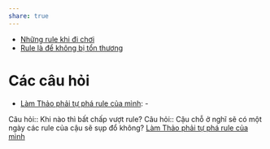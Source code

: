 ```yaml
---
share: true
---
```

- [Những rule khi đi chơi](Nh%E1%BB%AFng%20rule%20khi%20%C4%91i%20ch%C6%A1i.md)
- [Rule là để không bị tổn thương](../../Quan%20%C4%91i%E1%BB%83m,%20th%C3%A1i%20%C4%91%E1%BB%99,%20nguy%C3%AAn%20t%E1%BA%AFc%20s%E1%BB%91ng,%20%C4%91i%E1%BB%81u%20m%C3%ACnh%20th%E1%BA%A5y%20ho%E1%BA%B7c%20c%E1%BA%A3m%20nh%E1%BA%ADn/Rule%20l%C3%A0%20%C4%91%E1%BB%83%20kh%C3%B4ng%20b%E1%BB%8B%20t%E1%BB%95n%20th%C6%B0%C6%A1ng.md)

# Các câu hỏi
- [Làm Thảo phải tự phá rule của mình](../../../3%20K%E1%BA%BF%20ho%E1%BA%A1ch%20h%E1%BB%97%20tr%E1%BB%A3/Gi%E1%BA%A3i%20ph%C3%A1p%20g%E1%BB%A3i%20%C3%BD/Ch%E1%BB%89%20ra%20m%C3%A2u%20thu%E1%BA%ABn/L%C3%A0m%20Th%E1%BA%A3o%20ph%E1%BA%A3i%20t%E1%BB%B1%20ph%C3%A1%20rule%20c%E1%BB%A7a%20m%C3%ACnh.md): \-

Câu hỏi:: Khi nào thì bất chấp vượt rule? 
Câu hỏi:: Cậu chỗ ở nghĩ sẽ có một ngày các rule của cậu sẽ sụp đổ không? 
[Làm Thảo phải tự phá rule của mình](../../../3%20K%E1%BA%BF%20ho%E1%BA%A1ch%20h%E1%BB%97%20tr%E1%BB%A3/Gi%E1%BA%A3i%20ph%C3%A1p%20g%E1%BB%A3i%20%C3%BD/Ch%E1%BB%89%20ra%20m%C3%A2u%20thu%E1%BA%ABn/L%C3%A0m%20Th%E1%BA%A3o%20ph%E1%BA%A3i%20t%E1%BB%B1%20ph%C3%A1%20rule%20c%E1%BB%A7a%20m%C3%ACnh.md)
